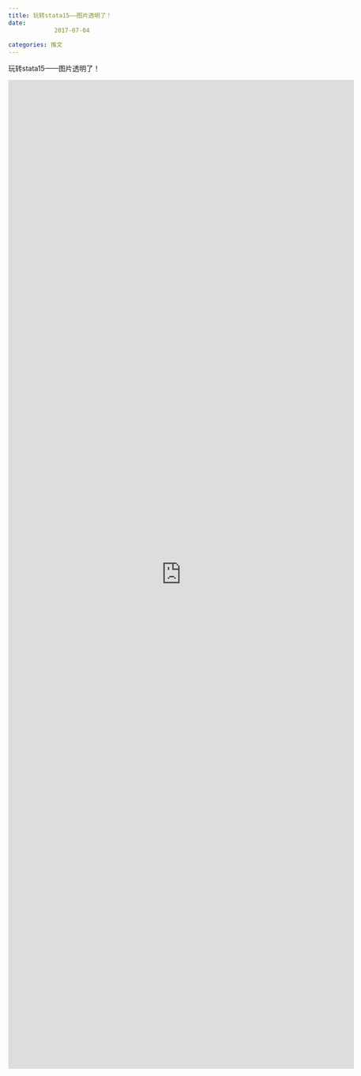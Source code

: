 ```yaml
---
title: 玩转stata15——图片透明了！
date: 
             2017-07-04
            
categories: 推文
---
```

玩转stata15——图片透明了！<!--more-->
<iframe src="http://202.114.234.173:8669/appbbs/Stata_Article/@玩转stata15——图片透明了！.htm" width="700px" height="2000px" scrolling="auto" frameborder=0 ></iframe>